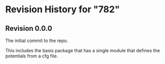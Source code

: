 # Revision History for "782"

## Revision 0.0.0

The initial commit to the repo.

This includes the basis package that has a single module that defines
the potentials from a cfg file.